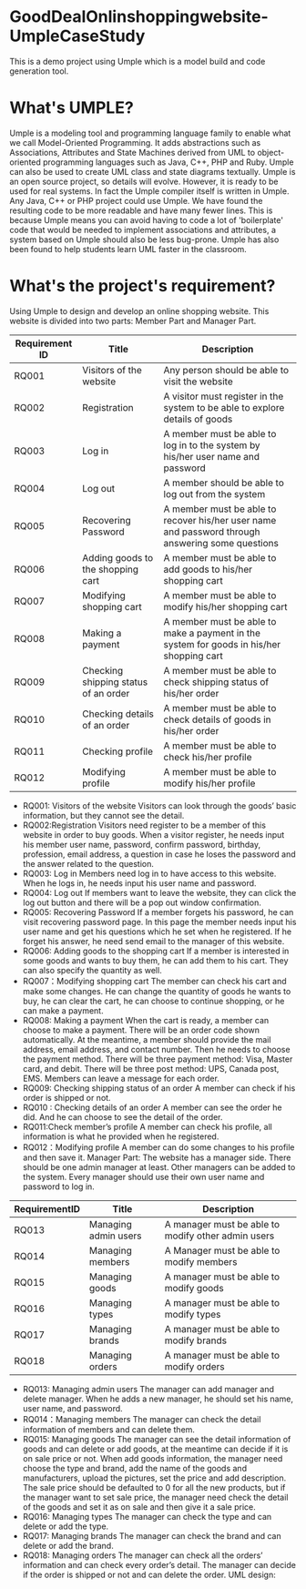 # GoodDealOnlinshoppingwebsite-UmpleCaseStudy
This is a demo project using Umple which is a model build and code generation tool.


# What's UMPLE?
Umple is a modeling tool and programming language family to enable what we call Model-Oriented Programming. It adds abstractions such as Associations, Attributes and State Machines derived from UML to object-oriented programming languages such as Java, C++, PHP and Ruby. Umple can also be used to create UML class and state diagrams textually.
Umple is an open source project, so details will evolve. However, it is ready to be used for real systems. In fact the Umple compiler itself is written in Umple. Any Java, C++ or PHP project could use Umple. We have found the resulting code to be more readable and have many fewer lines. This is because Umple means you can avoid having to code a lot of 'boilerplate' code that would be needed to implement associations and attributes, a system based on Umple should also be less bug-prone.
Umple has also been found to help students learn UML faster in the classroom.

# What's the project's requirement?
Using Umple to design and develop an online shopping website. This website is divided into two parts: Member Part and Manager Part.

| Requirement ID | Title | Description |
| -------------- | ----- | ----------- |
|RQ001 | Visitors of the website  | Any person should be able to visit the website|
|RQ002 | Registration  | A visitor must register in the system to be able to explore details of goods|
|RQ003 | Log in | A member must be able to log in to the system by his/her user name and password |
|RQ004 | Log out | A member should be able to log out from the system |
|RQ005 | Recovering Password |A member must be able to recover his/her user name and password through answering some questions|
|RQ006 | Adding goods to the shopping cart |A member must be able to add goods to his/her shopping cart|
|RQ007 | Modifying shopping cart|A member must be able to modify his/her shopping cart|
|RQ008 | Making a payment|A member must be able to make a payment in the system for goods in his/her shopping cart|
|RQ009 | Checking shipping status of an order|A member must be able to check shipping status of his/her order|
|RQ010 | Checking details of an order|A member must be able to check details of goods in his/her order|
|RQ011 | Checking profile|A member must be able to check his/her profile| 
|RQ012 | Modifying profile|A member must be able to   modify his/her profile|


* RQ001: Visitors of the website 
  Visitors can look through the goods’ basic information, but they cannot see the detail.
* RQ002:Registration
 Visitors need register to be a member of this website in order to buy goods. When a visitor register, he needs input his member user name, password, confirm password, birthday, profession, email address, a question in case he loses the password and the answer related to the question.
* RQ003: Log in
Members need log in to have access to this website. When he logs in, he needs input his user name and password. 
* RQ004: Log out
If members want to leave the website, they can click the log out button and there will be a pop out window confirmation.
* RQ005: Recovering Password
If a member forgets his password, he can visit recovering password page. In this page the member needs input his user name and get his questions which he set when he registered. If he forget his answer, he need send email to the manager of this website.
* RQ006: Adding goods to the shopping cart
If a member is interested in some goods and wants to buy them, he can add them to his cart. They can also specify the quantity as well.
* RQ007：Modifying shopping cart
The member can check his cart and make some changes. He can change the quantity of goods he wants to buy, he can clear the cart, he can choose to continue shopping, or he can make a payment.
* RQ008: Making a payment
When the cart is ready, a member can choose to make a payment. There will be an order code shown automatically. At the meantime, a member should provide the mail address, email address, and contact number. Then he needs to choose the payment method. There will be three payment method: Visa, Master card, and debit. There will be three post method: UPS, Canada post, EMS. Members can leave a message for each order.
* RQ009: Checking shipping status of an order
A member can check if his order is shipped or not. 
* RQ010 : Checking details of an order
A member can see the order he did. And he can choose to see the detail of the order. 
* RQ011:Check member’s profile
A member can check his profile, all information is what he provided when he registered. 
* RQ012：Modifying profile
A member can do some changes to his profile and then save it.
Manager Part:
The website has a manager side. There should be one admin manager at least. Other managers can be added to the system. Every manager should use their own user name and password to log in.

| RequirementID | Title | Description |
| ----------- | ----- | ----------- |
| RQ013 | Managing admin users |A manager must be able to modify other admin users |
| RQ014 | Managing members | A Manager must be able to modify members |
| RQ015 | Managing goods | A manager must be able to modify goods |
| RQ016 | Managing types | A manager must be able to modify types |
| RQ017 | Managing brands | A manager must be able to modify brands |
| RQ018 | Managing orders | A manager must be able to modify orders |

* RQ013: Managing admin users 
The manager can add manager and delete manager. When he adds a new manager, he should set his name, user name, and password.
* RQ014：Managing members
The manager can check the detail information of members and can delete them.
* RQ015: Managing goods
The manager can see the detail information of goods and can delete or add goods, at the meantime can decide if it is on sale price or not. When add goods information, the manager need choose the type and brand, add the name of the goods and manufacturers, upload the pictures, set the price and add description.
The sale price should be defaulted to 0 for all the new products, but if the manager want to set sale price, the manager need check the detail of the goods and set it as on sale and then give it a sale price.
* RQ016: Managing types
The manager can check the type and can delete or add the type.
*	RQ017: Managing brands
The manager can check the brand and can delete or add the brand.
* RQ018: Managing orders
The manager can check all the orders’ information and can check every order’s detail. The manager can decide if the order is shipped or not and can delete the order.
UML design:


 


